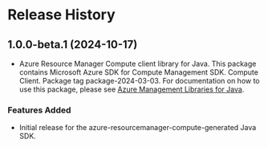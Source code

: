 # Release History

## 1.0.0-beta.1 (2024-10-17)

- Azure Resource Manager Compute client library for Java. This package contains Microsoft Azure SDK for Compute Management SDK. Compute Client. Package tag package-2024-03-03. For documentation on how to use this package, please see [Azure Management Libraries for Java](https://aka.ms/azsdk/java/mgmt).
### Features Added

- Initial release for the azure-resourcemanager-compute-generated Java SDK.
